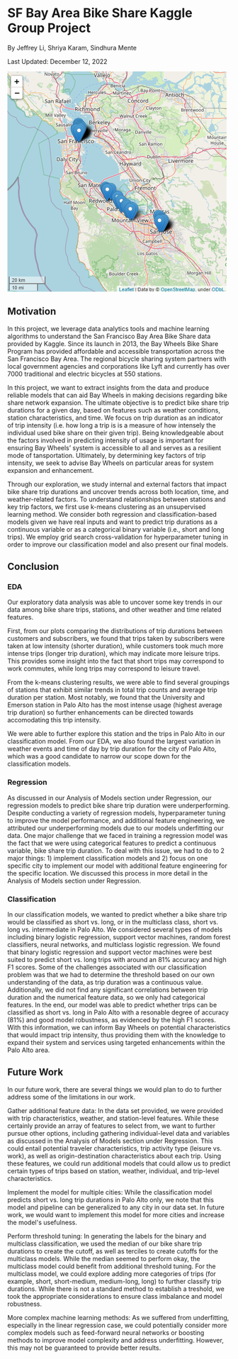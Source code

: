 # SF Bay Area Bike Share Kaggle Group Project

By Jeffrey Li, Shriya Karam, Sindhura Mente

Last Updated: December 12, 2022

![Map](/img/map.png)

## Motivation

In this project, we leverage data analytics tools and machine learning algorithms to understand the San Francisco Bay Area Bike Share data provided by Kaggle. Since its launch in 2013, the Bay Wheels Bike Share Program has provided affordable and accessible transportation across the San Francisco Bay Area. The regional bicycle sharing system partners with local government agencies and corporations like Lyft and currently has over 7000 traditional and electric bicycles at 550 stations.

In this project, we want to extract insights from the data and produce reliable models that can aid Bay Wheels in making decisions regarding bike share network expansion. The ultimate objective is to predict bike share trip durations for a given day, based on features such as weather conditions, station characteristics, and time. We focus on trip duration as an indicator of trip intensity (i.e. how long a trip is is a measure of how intensely the individual used bike share on their given trip). Being knowledgeable about the factors involved in predicting intensity of usage is important for ensuring Bay Wheels’ system is accessible to all and serves as a resilient mode of tansportation. Ultimately, by determining key factors of trip intensity, we seek to advise Bay Wheels on particular areas for system expansion and enhancement.

Through our exploration, we study internal and external factors that impact bike share trip durations and uncover trends across both location, time, and weather-related factors. To understand relationships between stations and key trip factors, we first use k-means clustering as an unsupervised learning method. We consider both regression and classification-based models given we have real inputs and want to predict trip durations as a continuous variable or as a categorical binary variable (i.e., short and long trips). We employ grid search cross-validation for hyperparameter tuning in order to improve our classification model and also present our final models.

## Conclusion

### EDA
Our exploratory data analysis was able to uncover some key trends in our data among bike share trips, stations, and other weather and time related features.

First, from our plots comparing the distributions of trip durations between customers and subscribers, we found that trips taken by subscribers were taken at low intensity (shorter duration), while customers took much more intense trips (longer trip duration), which may indicate more leisure trips. This provides some insight into the fact that short trips may correspond to work commutes, while long trips may correspond to leisure travel.

From the k-means clustering results, we were able to find several groupings of stations that exhibit similar trends in total trip counts and average trip duration per station. Most notably, we found that the University and Emerson station in Palo Alto has the most intense usage (highest average trip duration) so further enhancements can be directed towards accomodating this trip intensity.

We were able to further explore this station and the trips in Palo Alto in our classification model. From our EDA, we also found the largest variation in weather events and time of day by trip duration for the city of Palo Alto, which was a good candidate to narrow our scope down for the classification models.

### Regression
As discussed in our Analysis of Models section under Regression, our regression models to predict bike share trip duration were underperforming. Despite conducting a variety of regression models, hyperparameter tuning to improve the model performance, and additional feature engineering, we attributed our underperforming models due to our models underfitting our data. One major challenge that we faced in training a regression model was the fact that we were using categorical features to predict a continuous variable, bike share trip duration. To deal with this issue, we had to do to 2 major things: 1) implement classification models and 2) focus on one specific city to implement our model with additional feature engineering for the specific location. We discussed this process in more detail in the Analysis of Models section under Regression.

### Classification
In our classification models, we wanted to predict whether a bike share trip would be classified as short vs. long, or in the multiclass class, short vs. long vs. intermediate in Palo Alto. We considered several types of models including binary logistic regression, support vector machines, random forest classifiers, neural networks, and multiclass logistic regression. We found that binary logistic regression and support vector machines were best suited to predict short vs. long trips with around an 81% accuracy and high F1 scores. Some of the challenges associated with our classification problem was that we had to determine the threshold based on our own understanding of the data, as trip duration was a continuous value. Additionally, we did not find any significant correlations between trip duration and the numerical feature data, so we only had categorical features. In the end, our model was able to predict whether trips can be classified as short vs. long in Palo Alto with a resonable degree of accuracy (81%) and good model robustness, as evidenced by the high F1 scores. With this information, we can inform Bay Wheels on potential characteristics that would impact trip intensity, thus providing them with the knowledge to expand their system and services using targeted enhancements within the Palo Alto area.

## Future Work
In our future work, there are several things we would plan to do to further address some of the limitations in our work.

Gather additional feature data: In the data set provided, we were provided with trip characteristics, weather, and station-level features. While these certainly provide an array of features to select from, we want to further pursue other options, including gathering individual-level data and variables as discussed in the Analysis of Models section under Regression. This could entail potential traveler characteristics, trip activity type (leisure vs. work), as well as origin-destination characteristics about each trip. Using these features, we could run additional models that could allow us to predict certain types of trips based on station, weather, individual, and trip-level characteristics.

Implement the model for multiple cities: While the classification model predicts short vs. long trip durations in Palo Alto only, we note that this model and pipeline can be generalized to any city in our data set. In future work, we would want to implement this model for more cities and increase the model's usefulness.

Perform threshold tuning: In generating the labels for the binary and multiclass classification, we used the median of our bike share trip durations to create the cutoff, as well as terciles to create cutoffs for the multiclass models. While the median seemed to perform okay, the multiclass model could benefit from additional threshold tuning. For the multiclass model, we could explore adding more categories of trips (for example, short, short-medium, medium-long, long) to further classify trip durations. While there is not a standard method to establish a treshold, we took the appropriate considerations to ensure class imbalance and model robustness.

More complex machine learning methods: As we suffered from underfitting, especially in the linear regression case, we could potentially consider more complex models such as feed-forward neural networks or boosting methods to improve model complexity and address underfitting. However, this may not be guaranteed to provide better results.